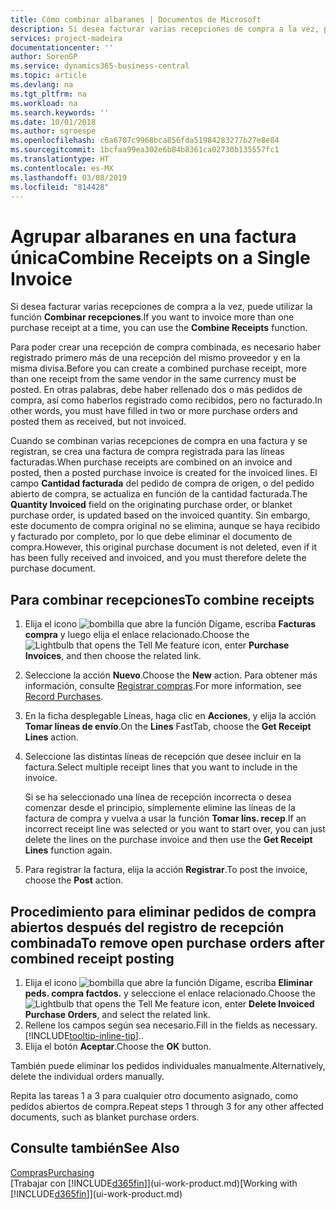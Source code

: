 ```yaml
---
title: Cómo combinar albaranes | Documentos de Microsoft
description: Si desea facturar varias recepciones de compra a la vez, puede utilizar la función Combinar recepciones.
services: project-madeira
documentationcenter: ''
author: SorenGP
ms.service: dynamics365-business-central
ms.topic: article
ms.devlang: na
ms.tgt_pltfrm: na
ms.workload: na
ms.search.keywords: ''
ms.date: 10/01/2018
ms.author: sgroespe
ms.openlocfilehash: c6a6707c9968bca856fda51984283277b27e8e84
ms.sourcegitcommit: 1bcfaa99ea302e6b84b8361ca02730b135557fc1
ms.translationtype: HT
ms.contentlocale: es-MX
ms.lasthandoff: 03/08/2019
ms.locfileid: "814428"
---
```

# <a name="combine-receipts-on-a-single-invoice"></a><span data-ttu-id="8c114-103">Agrupar albaranes en una factura única</span><span class="sxs-lookup"><span data-stu-id="8c114-103">Combine Receipts on a Single Invoice</span></span>
<span data-ttu-id="8c114-104">Si desea facturar varias recepciones de compra a la vez, puede utilizar la función **Combinar recepciones**.</span><span class="sxs-lookup"><span data-stu-id="8c114-104">If you want to invoice more than one purchase receipt at a time, you can use the **Combine Receipts** function.</span></span>  

<span data-ttu-id="8c114-105">Para poder crear una recepción de compra combinada, es necesario haber registrado primero más de una recepción del mismo proveedor y en la misma divisa.</span><span class="sxs-lookup"><span data-stu-id="8c114-105">Before you can create a combined purchase receipt, more than one receipt from the same vendor in the same currency must be posted.</span></span> <span data-ttu-id="8c114-106">En otras palabras, debe haber rellenado dos o más pedidos de compra, así como haberlos registrado como recibidos, pero no facturado.</span><span class="sxs-lookup"><span data-stu-id="8c114-106">In other words, you must have filled in two or more purchase orders and posted them as received, but not invoiced.</span></span>  

<span data-ttu-id="8c114-107">Cuando se combinan varias recepciones de compra en una factura y se registran, se crea una factura de compra registrada para las líneas facturadas.</span><span class="sxs-lookup"><span data-stu-id="8c114-107">When purchase receipts are combined on an invoice and posted, then a posted purchase invoice is created for the invoiced lines.</span></span> <span data-ttu-id="8c114-108">El campo **Cantidad facturada** del pedido de compra de origen, o del pedido abierto de compra, se actualiza en función de la cantidad facturada.</span><span class="sxs-lookup"><span data-stu-id="8c114-108">The **Quantity Invoiced** field on the originating purchase order, or blanket purchase order, is updated based on the invoiced quantity.</span></span> <span data-ttu-id="8c114-109">Sin embargo, este documento de compra original no se elimina, aunque se haya recibido y facturado por completo, por lo que debe eliminar el documento de compra.</span><span class="sxs-lookup"><span data-stu-id="8c114-109">However, this original purchase document is not deleted, even if it has been fully received and invoiced, and you must therefore delete the purchase document.</span></span>  

## <a name="to-combine-receipts"></a><span data-ttu-id="8c114-110">Para combinar recepciones</span><span class="sxs-lookup"><span data-stu-id="8c114-110">To combine receipts</span></span>  
1. <span data-ttu-id="8c114-111">Elija el icono ![bombilla que abre la función Dígame](media/ui-search/search_small.png "Dígame que desea hacer"), escriba **Facturas compra** y luego elija el enlace relacionado.</span><span class="sxs-lookup"><span data-stu-id="8c114-111">Choose the ![Lightbulb that opens the Tell Me feature](media/ui-search/search_small.png "Tell me what you want to do") icon, enter **Purchase Invoices**, and then choose the related link.</span></span>  
2. <span data-ttu-id="8c114-112">Seleccione la acción **Nuevo**.</span><span class="sxs-lookup"><span data-stu-id="8c114-112">Choose the **New** action.</span></span> <span data-ttu-id="8c114-113">Para obtener más información, consulte [Registrar compras](purchasing-how-record-purchases.md).</span><span class="sxs-lookup"><span data-stu-id="8c114-113">For more information, see [Record Purchases](purchasing-how-record-purchases.md).</span></span>  
3. <span data-ttu-id="8c114-114">En la ficha desplegable Líneas, haga clic en **Acciones**, y elija la acción **Tomar líneas de envío**.</span><span class="sxs-lookup"><span data-stu-id="8c114-114">On the **Lines** FastTab, choose the **Get Receipt Lines** action.</span></span>  
4. <span data-ttu-id="8c114-115">Seleccione las distintas líneas de recepción que desee incluir en la factura.</span><span class="sxs-lookup"><span data-stu-id="8c114-115">Select multiple receipt lines that you want to include in the invoice.</span></span>  

    <span data-ttu-id="8c114-116">Si se ha seleccionado una línea de recepción incorrecta o desea comenzar desde el principio, simplemente elimine las líneas de la factura de compra y vuelva a usar la función **Tomar líns. recep**.</span><span class="sxs-lookup"><span data-stu-id="8c114-116">If an incorrect receipt line was selected or you want to start over, you can just delete the lines on the purchase invoice and then use the **Get Receipt Lines** function again.</span></span>  
5. <span data-ttu-id="8c114-117">Para registrar la factura, elija la acción **Registrar**.</span><span class="sxs-lookup"><span data-stu-id="8c114-117">To post the invoice, choose the **Post** action.</span></span>  

## <a name="to-remove-open-purchase-orders-after-combined-receipt-posting"></a><span data-ttu-id="8c114-118">Procedimiento para eliminar pedidos de compra abiertos después del registro de recepción combinada</span><span class="sxs-lookup"><span data-stu-id="8c114-118">To remove open purchase orders after combined receipt posting</span></span>  
1. <span data-ttu-id="8c114-119">Elija el icono ![bombilla que abre la función Dígame](media/ui-search/search_small.png "Dígame que desea hacer"), escriba **Eliminar peds. compra factdos.** y seleccione el enlace relacionado.</span><span class="sxs-lookup"><span data-stu-id="8c114-119">Choose the ![Lightbulb that opens the Tell Me feature](media/ui-search/search_small.png "Tell me what you want to do") icon, enter **Delete Invoiced Purchase Orders**, and select the related link.</span></span>  
2. <span data-ttu-id="8c114-120">Rellene los campos según sea necesario.</span><span class="sxs-lookup"><span data-stu-id="8c114-120">Fill in the fields as necessary.</span></span> [!INCLUDE[tooltip-inline-tip](includes/tooltip-inline-tip_md.md)]<span data-ttu-id="8c114-121">.</span><span class="sxs-lookup"><span data-stu-id="8c114-121">.</span></span>
3. <span data-ttu-id="8c114-122">Elija el botón **Aceptar**.</span><span class="sxs-lookup"><span data-stu-id="8c114-122">Choose the **OK** button.</span></span>  

<span data-ttu-id="8c114-123">También puede eliminar los pedidos individuales manualmente.</span><span class="sxs-lookup"><span data-stu-id="8c114-123">Alternatively, delete the individual orders manually.</span></span>

<span data-ttu-id="8c114-124">Repita las tareas 1 a 3 para cualquier otro documento asignado, como pedidos abiertos de compra.</span><span class="sxs-lookup"><span data-stu-id="8c114-124">Repeat steps 1 through 3 for any other affected documents, such as blanket purchase orders.</span></span>

## <a name="see-also"></a><span data-ttu-id="8c114-125">Consulte también</span><span class="sxs-lookup"><span data-stu-id="8c114-125">See Also</span></span>  
[<span data-ttu-id="8c114-126">Compras</span><span class="sxs-lookup"><span data-stu-id="8c114-126">Purchasing</span></span>](purchasing-manage-purchasing.md)  
<span data-ttu-id="8c114-127">[Trabajar con [!INCLUDE[d365fin](includes/d365fin_md.md)]](ui-work-product.md)</span><span class="sxs-lookup"><span data-stu-id="8c114-127">[Working with [!INCLUDE[d365fin](includes/d365fin_md.md)]](ui-work-product.md)</span></span>
